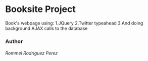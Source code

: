 # Booksite Project
Book's webpage using:
1.JQuery
2.Twitter typeahead
3.And doing background AJAX calls to the database
### Author
###### Rommel Rodriguez Perez
